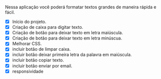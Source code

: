 Nessa aplicação você poderá formatar textos grandes de maneira rápida e fácil.

- [x] Início do projeto.
- [x] Criação de caixa para digitar texto.
- [x] Criação de botão para deixar texto em letra maiúscula.
- [x] Criação de botão para deixar texto em letra minúscua.
- [x] Melhorar CSS. 
- [x] incluir botão de limpar caixa.
- [x] incluir botão deixar primeira letra da palavra em maiúscula.
- [x] incluir botão copiar texto.
- [x] incluir botão enviar por email.
- [x] responsividade